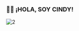 ###  🙋‍♀ ¡HOLA, SOY CINDY!
![2](https://user-images.githubusercontent.com/73061080/136361267-b9a027e5-82bb-434d-9ea3-574d2102ea2b.png)
<!--

<h1 align="center">🙋‍♀ ¡HOLA, SOY CINDY!</h1>
<h3 align="center">Frontend Developer junior,Madrid,Spain</h3>

- 🌱 I’m currently learning **JavaScript**

<h3 align="left">Connect with me:</h3>
<p align="left">
<a href="https://twitter.com/aprendeconmig" target="blank"><img align="center" src="https://raw.githubusercontent.com/rahuldkjain/github-profile-readme-generator/master/src/images/icons/Social/twitter.svg" alt="aprendeconmig" height="30" width="40" /></a>
<a href="https://linkedin.com/in/https://www.linkedin.com/in/cindy-villamizar-ram%c3%adrez-797243222/" target="blank"><img align="center" src="https://raw.githubusercontent.com/rahuldkjain/github-profile-readme-generator/master/src/images/icons/Social/linked-in-alt.svg" alt="https://www.linkedin.com/in/cindy-villamizar-ram%c3%adrez-797243222/" height="30" width="40" /></a>
<a href="https://instagram.com/aprendecomnigo.dev" target="blank"><img align="center" src="https://raw.githubusercontent.com/rahuldkjain/github-profile-readme-generator/master/src/images/icons/Social/instagram.svg" alt="aprendecomnigo.dev" height="30" width="40" /></a>
</p>

<h3 align="left">Languages and Tools:</h3>
<p align="left"> <a href="https://getbootstrap.com" target="_blank"> <img src="https://raw.githubusercontent.com/devicons/devicon/master/icons/bootstrap/bootstrap-plain-wordmark.svg" alt="bootstrap" width="40" height="40"/> </a> <a href="https://www.w3schools.com/css/" target="_blank"> <img src="https://raw.githubusercontent.com/devicons/devicon/master/icons/css3/css3-original-wordmark.svg" alt="css3" width="40" height="40"/> </a> <a href="https://www.w3.org/html/" target="_blank"> <img src="https://raw.githubusercontent.com/devicons/devicon/master/icons/html5/html5-original-wordmark.svg" alt="html5" width="40" height="40"/> </a> <a href="https://developer.mozilla.org/en-US/docs/Web/JavaScript" target="_blank"> <img src="https://raw.githubusercontent.com/devicons/devicon/master/icons/javascript/javascript-original.svg" alt="javascript" width="40" height="40"/> </a> <a href="https://sass-lang.com" target="_blank"> <img src="https://raw.githubusercontent.com/devicons/devicon/master/icons/sass/sass-original.svg" alt="sass" width="40" height="40"/> </a> </p>

**CINDY-ZARAY/CINDY-ZARAY** is a ✨ _special_ ✨ repository because its `README.md` (this file) appears on your GitHub profile.



Here are some ideas to get you started:

- 🌱 I’m currently learning ...
 I’m looking to collaborate on ...
- 🤔 I’m looking for help with ...
- 💬 Ask me about ...
- 📫 How to reach me: ...
- 😄 Pronouns: ...
- ⚡ Fun fact: ...
-->
